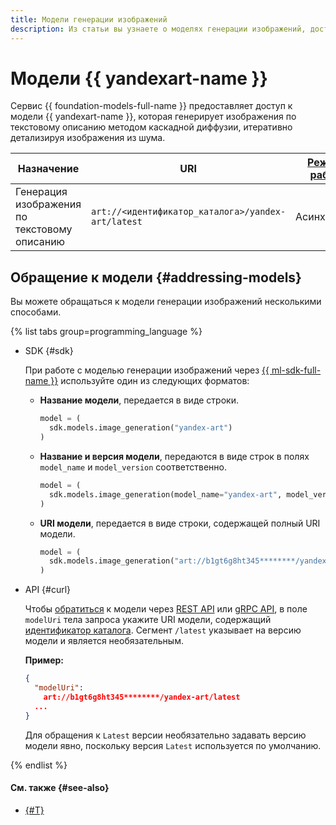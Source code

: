 ```yaml
---
title: Модели генерации изображений
description: Из статьи вы узнаете о моделях генерации изображений, доступных в сервисе {{ foundation-models-name }}.
---
```


# Модели {{ yandexart-name }}

Сервис {{ foundation-models-full-name }} предоставляет доступ к модели {{ yandexart-name }}, которая генерирует изображения по текстовому описанию методом каскадной диффузии, итеративно детализируя изображения из шума.

| **Назначение** | **URI** | **[Режимы работы](../index.md#working-mode)** |
|---|---|---|
| Генерация изображения по текстовому описанию | `art://<идентификатор_каталога>/yandex-art/latest` | Асинхронный |

## Обращение к модели {#addressing-models}

Вы можете обращаться к модели генерации изображений несколькими способами.

{% list tabs group=programming_language %}

- SDK {#sdk}

  При работе с моделью генерации изображений через [{{ ml-sdk-full-name }}](../../sdk/index.md) используйте один из следующих форматов:

  * **Название модели**, передается в виде строки.

      ```python
      model = (
        sdk.models.image_generation("yandex-art")
      )
      ```

  * **Название и версия модели**, передаются в виде строк в полях `model_name` и `model_version` соответственно.

      ```python
      model = (
        sdk.models.image_generation(model_name="yandex-art", model_version="latest")
      )
      ```

  * **URI модели**, передается в виде строки, содержащей полный URI модели.

      ```python
      model = (
        sdk.models.image_generation("art://b1gt6g8ht345********/yandex-art/latest")
      )
      ```

- API {#curl}

  Чтобы [обратиться](../../operations/yandexart/request.md) к модели через [REST API](../../image-generation/api-ref/index.md) или [gRPC API](../../image-generation/api-ref/grpc/index.md), в поле `modelUri` тела запроса укажите URI модели, содержащий [идентификатор каталога](../../../resource-manager/operations/folder/get-id.md). Сегмент `/latest` указывает на версию модели и является необязательным.

  **Пример:**

  ```json
  {
    "modelUri":
      art://b1gt6g8ht345********/yandex-art/latest
    ...
  }
  ```

  Для обращения к `Latest` версии необязательно задавать версию модели явно, поскольку версия `Latest` используется по умолчанию.

{% endlist %}

#### См. также {#see-also}

* [{#T}](../../operations/yandexart/request.md)